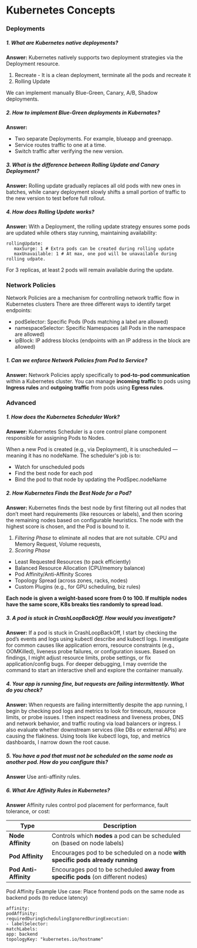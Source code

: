 # Kubernetes Concepts
### Deployments
##### 1. What are Kubernetes native deployments?

**Answer:**  Kubernetes natively supports two deployment strategies via the Deployment resource. 
1. Recreate - It is a clean deployment, terminate all the pods and recreate it
2. Rolling Update 

We can implement manually Blue-Green, Canary, A/B, Shadow deployments.

##### 2. How to implement Blue-Green deployments in Kubernates?
**Answer:** 
* Two separate Deployments. For example, blueapp and greenapp.
* Service routes traffic to one at a time.
* Switch traffic after verifying the new version.
##### 3. What is the difference between Rolling Update and Canary Deployment?
**Answer:** Rolling update gradually replaces all old pods with new ones in batches, while canary deployment slowly shifts a small portion of traffic to the new version to test before full rollout.
##### 4. How does Rolling Update works? 
**Answer:** With a Deployment, the rolling update strategy ensures some pods are updated while others stay running, maintaining availability:
 ~~~~ 
 rollingUpdate:
    maxSurge: 1 # Extra pods can be created during rolling update
    maxUnavailable: 1 # At max, one pod will be unavailable during rolling udpate.
~~~~
For 3 replicas, at least 2 pods will remain available during the update.
### Network Policies

Network Policies are a mechanism for controlling network traffic flow in Kubernetes clusters
There are three different ways to identify target endpoints:
* podSelector: Specific Pods (Pods matching a label are allowed)
* namespaceSelector: Specific Namespaces (all Pods in the namespace are allowed)
* ipBlock: IP address blocks (endpoints with an IP address in the block are allowed)

##### 1. Can we enforce Network Policies from Pod to Service?
**Answer:** Network Policies apply specifically to **pod-to-pod communication** within a Kubernetes cluster. You can manage **incoming traffic** to pods using **Ingress rules** and **outgoing traffic** from pods using **Egress rules**.

### Advanced
##### 1. How does the Kubernetes Scheduler Work?
**Answer:** Kubernetes Scheduler is a core control plane component responsible for assigning Pods to Nodes.

When a new Pod is created (e.g., via Deployment), it is unscheduled — meaning it has no nodeName. The scheduler's job is to:

* Watch for unscheduled pods
* Find the best node for each pod
* Bind the pod to that node by updating the PodSpec.nodeName

##### 2. How Kubernetes Finds the Best Node for a Pod?
**Answer:**
Kubernetes finds the best node by first filtering out all nodes that don’t meet hard requirements (like resources or 
labels), and then scoring the remaining nodes based on configurable heuristics. The node with the highest score is 
chosen, and the Pod is bound to it.

1. *Filtering Phase* to eliminate all nodes that are not suitable.
   CPU and Memory Request, Volume requests,
2. *Scoring Phase* <br>
* Least Requested Resources (to pack efficiently) <br>
* Balanced Resource Allocation (CPU/memory balance) <br>
* Pod Affinity/Anti-Affinity Scores <br>
* Topology Spread (across zones, racks, nodes) <br>
* Custom Plugins (e.g., for GPU scheduling, biz rules) <br>

**Each node is given a weight-based score from 0 to 100. If multiple nodes have the same score, K8s breaks ties randomly to spread load.**

##### 3. A pod is stuck in CrashLoopBackOff. How would you investigate?
**Answer:** If a pod is stuck in CrashLoopBackOff, I start by checking the pod’s events and logs using kubectl describe 
and kubectl logs. I investigate for common causes like application errors, resource constraints (e.g., OOMKilled), 
liveness probe failures, or configuration issues. Based on findings, I might adjust resource limits, probe settings, or 
fix application/config bugs. For deeper debugging, I may override the command to start an interactive shell and explore 
the container manually.

##### 4. Your app is running fine, but requests are failing intermittently. What do you check?
**Answer:** When requests are failing intermittently despite the app running, I begin by checking pod logs and metrics
to look for timeouts, resource limits, or probe issues. I then inspect readiness and liveness probes, DNS and network 
behavior, and traffic routing via load balancers or ingress. I also evaluate whether downstream services (like DBs or 
external APIs) are causing the flakiness. Using tools like kubectl logs, top, and metrics dashboards, I narrow down the
root cause.

##### 5. You have a pod that must not be scheduled on the same node as another pod. How do you configure this?
**Answer** Use anti-affinity rules.

##### 6. What Are Affinity Rules in Kubernetes?
**Answer** Affinity rules control pod placement for performance, fault tolerance, or cost:


| Type                  | Description                                                                     |
| --------------------- | ------------------------------------------------------------------------------- |
| **Node Affinity**     | Controls which **nodes** a pod can be scheduled on (based on node labels)       |
| **Pod Affinity**      | Encourages pod to be scheduled on a node **with specific pods already running** |
| **Pod Anti-Affinity** | Encourages pod to be scheduled **away from specific pods** (on different nodes) |

Pod Affinity Example
Use case: Place frontend pods on the same node as backend pods (to reduce latency)
~~~~
affinity:
podAffinity:
requiredDuringSchedulingIgnoredDuringExecution:
- labelSelector:
matchLabels:
app: backend
topologyKey: "kubernetes.io/hostname"
~~~~

